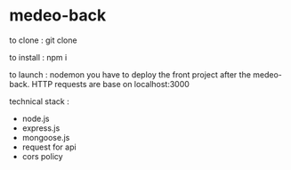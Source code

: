 # medeo-back

to clone : git clone 

to install : npm i 

to launch : nodemon 
you have to deploy the front project after the medeo-back. HTTP requests are base on localhost:3000

technical stack :
  - node.js
  - express.js
  - mongoose.js
  - request for api
  - cors policy
